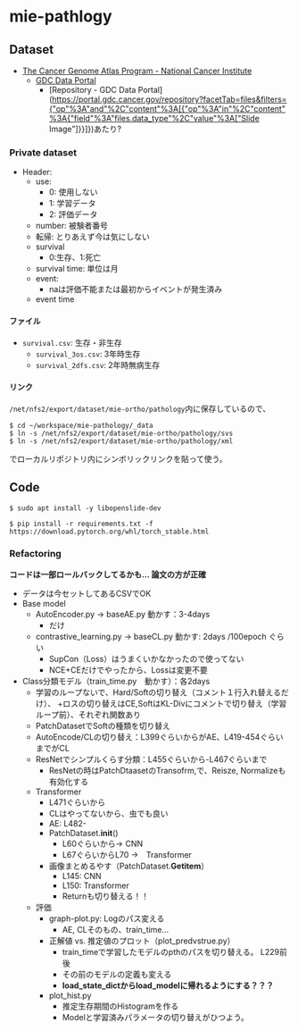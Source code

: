 # mie-pathlogy

## Dataset
- [The Cancer Genome Atlas Program - National Cancer Institute](https://www.cancer.gov/about-nci/organization/ccg/research/structural-genomics/tcga)
    - [GDC Data Portal](https://gdc.cancer.gov/access-data/gdc-data-portal)
        - [Repository - GDC Data Portal](https://portal.gdc.cancer.gov/repository?facetTab=files&filters={"op"%3A"and"%2C"content"%3A[{"op"%3A"in"%2C"content"%3A{"field"%3A"files.data_type"%2C"value"%3A["Slide Image"]}}]})あたり?

### Private dataset
- Header:
    - use:
        - 0: 使用しない
        - 1: 学習データ
        - 2: 評価データ
    - number: 被験者番号
    - 転帰: とりあえず今は気にしない
    - survival
        - 0:生存、1:死亡
    - survival time: 単位は月
    - event:
        - naは評価不能または最初からイベントが発生済み
    - event time

#### ファイル
- `survival.csv`: 生存・非生存
    - `survival_3os.csv`: 3年時生存
    - `survival_2dfs.csv`: 2年時無病生存


#### リンク
`/net/nfs2/export/dataset/mie-ortho/pathology`内に保存しているので、
```shell-session
$ cd ~/workspace/mie-pathology/_data
$ ln -s /net/nfs2/export/dataset/mie-ortho/pathology/svs
$ ln -s /net/nfs2/export/dataset/mie-ortho/pathology/xml
```
でローカルリポジトリ内にシンボリックリンクを貼って使う。

## Code

```shell-session
$ sudo apt install -y libopenslide-dev
```

```shell-session
$ pip install -r requirements.txt -f https://download.pytorch.org/whl/torch_stable.html
```

### Refactoring
**コードは一部ロールバックしてるかも… 論文の方が正確**

- データは今セットしてあるCSVでOK
- Base model
    - AutoEncoder.py -> baseAE.py 動かす：3-4days
        - だけ
    - contrastive_learning.py -> baseCL.py 動かす:  2days /100epoch ぐらい
        - SupCon（Loss）はうまくいかなかったので使ってない
        - NCE+CEだけでやったから、Lossは変更不要
- Class分類モデル（train_time.py　動かす）：各2days
    - 学習のループないで、Hard/Softの切り替え（コメント１行入れ替えるだけ）、
    +ロスの切り替えはCE,SoftはKL-Divにコメントで切り替え（学習ループ前）、それぞれ関数あり
    - PatchDatasetでSoftの種類を切り替え
    - AutoEncode/CLの切り替え：L399ぐらいからがAE、L419-454ぐらいまでがCL
    - ResNetでシンプルくらす分類：L455ぐらいから-L467ぐらいまで
        - ResNetの時はPatchDtaasetのTransofrm,で、Reisze, Normalizeも有効化する
    - Transformer
        - L471ぐらいから
        - CLはやってないから、虫でも良い
        - AE: L482-
        - PatchDataset.__init__()
            - L60ぐらいから→ CNN
            - L67ぐらいからL70 →　Transformer
        - 画像まとめるやす（PatchDataset.__Getitem__）
            - L145: CNN
            - L150: Transformer
            - Returnも切り替える！！
    - 評価
        - graph-plot.py: Logのパス変える
            - AE, CLそのもの、train_time…
        - 正解値 vs. 推定値のプロット（plot_predvstrue.py）
            - train_timeで学習したモデルのpthのパスを切り替える。 L229前後
            - その前のモデルの定義も変える
            - **load_state_dictからload_modelに帰れるようにする？？？**
        - plot_hist.py
            - 推定生存期間のHistogramを作る
            - Modelと学習済みパラメータの切り替えがひつよう。